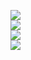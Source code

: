 <img src="Screenshot (78).png"><br>
<img src="Screenshot (79).png"><br>
<img src="Screenshot (80).png"><br>
<img src="Screenshot (81).png"><br>

